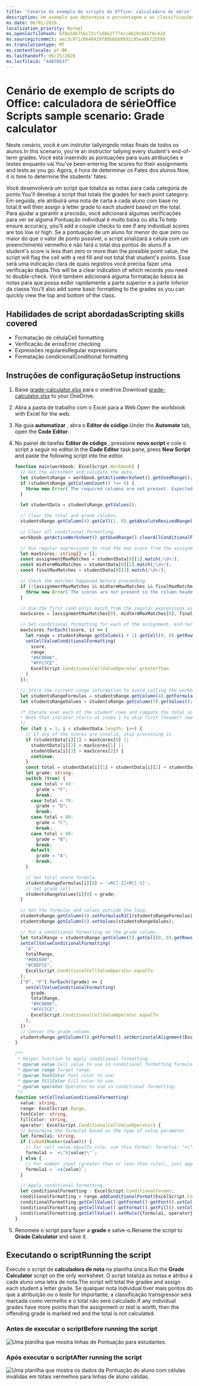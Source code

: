 ```yaml
---
title: 'Cenário de exemplo de scripts do Office: calculadora de série'
description: Um exemplo que determina a porcentagem e as classificações de uma classe de alunos.
ms.date: 06/01/2020
localization_priority: Normal
ms.openlocfilehash: 6f8e3db756c72cf1d0e2f774ccd819c041f0c42d
ms.sourcegitcommit: aec3c971c6640429f89b6bb99d2c95ea06725599
ms.translationtype: MT
ms.contentlocale: pt-BR
ms.lasthandoff: 06/25/2020
ms.locfileid: "44878637"
---
```

# <a name="office-scripts-sample-scenario-grade-calculator"></a><span data-ttu-id="11694-103">Cenário de exemplo de scripts do Office: calculadora de série</span><span class="sxs-lookup"><span data-stu-id="11694-103">Office Scripts sample scenario: Grade calculator</span></span>

<span data-ttu-id="11694-104">Neste cenário, você é um instrutor tallyingndo notas finais de todos os alunos.</span><span class="sxs-lookup"><span data-stu-id="11694-104">In this scenario, you're an instructor tallying every student's end-of-term grades.</span></span> <span data-ttu-id="11694-105">Você está inserindo as pontuações para suas atribuições e testes enquanto vai.</span><span class="sxs-lookup"><span data-stu-id="11694-105">You've been entering the scores for their assignments and tests as you go.</span></span> <span data-ttu-id="11694-106">Agora, é hora de determinar os Fates dos alunos.</span><span class="sxs-lookup"><span data-stu-id="11694-106">Now, it is time to determine the students' fates.</span></span>

<span data-ttu-id="11694-107">Você desenvolverá um script que totaliza as notas para cada categoria de ponto.</span><span class="sxs-lookup"><span data-stu-id="11694-107">You'll develop a script that totals the grades for each point category.</span></span> <span data-ttu-id="11694-108">Em seguida, ele atribuirá uma nota de carta a cada aluno com base no total.</span><span class="sxs-lookup"><span data-stu-id="11694-108">It will then assign a letter grade to each student based on the total.</span></span> <span data-ttu-id="11694-109">Para ajudar a garantir a precisão, você adicionará algumas verificações para ver se alguma Pontuação individual é muito baixa ou alta.</span><span class="sxs-lookup"><span data-stu-id="11694-109">To help ensure accuracy, you'll add a couple checks to see if any individual scores are too low or high.</span></span> <span data-ttu-id="11694-110">Se a pontuação de um aluno for menor do que zero ou maior do que o valor de ponto possível, o script sinalizará a célula com um preenchimento vermelho e não fará o total dos pontos do aluno.</span><span class="sxs-lookup"><span data-stu-id="11694-110">If a student's score is less than zero or more than the possible point value, the script will flag the cell with a red fill and not total that student's points.</span></span> <span data-ttu-id="11694-111">Essa será uma indicação clara de quais registros você precisa fazer uma verificação dupla.</span><span class="sxs-lookup"><span data-stu-id="11694-111">This will be a clear indication of which records you need to double-check.</span></span> <span data-ttu-id="11694-112">Você também adicionará alguma formatação básica às notas para que possa exibir rapidamente a parte superior e a parte inferior da classe.</span><span class="sxs-lookup"><span data-stu-id="11694-112">You'll also add some basic formatting to the grades so you can quickly view the top and bottom of the class.</span></span>

## <a name="scripting-skills-covered"></a><span data-ttu-id="11694-113">Habilidades de script abordadas</span><span class="sxs-lookup"><span data-stu-id="11694-113">Scripting skills covered</span></span>

- <span data-ttu-id="11694-114">Formatação de célula</span><span class="sxs-lookup"><span data-stu-id="11694-114">Cell formatting</span></span>
- <span data-ttu-id="11694-115">Verificação de erros</span><span class="sxs-lookup"><span data-stu-id="11694-115">Error checking</span></span>
- <span data-ttu-id="11694-116">Expressões regulares</span><span class="sxs-lookup"><span data-stu-id="11694-116">Regular expressions</span></span>
- <span data-ttu-id="11694-117">Formatação condicional</span><span class="sxs-lookup"><span data-stu-id="11694-117">Conditional formatting</span></span>

## <a name="setup-instructions"></a><span data-ttu-id="11694-118">Instruções de configuração</span><span class="sxs-lookup"><span data-stu-id="11694-118">Setup instructions</span></span>

1. <span data-ttu-id="11694-119">Baixe <a href="grade-calculator.xlsx">grade-calculator.xlsx</a> para o onedrive.</span><span class="sxs-lookup"><span data-stu-id="11694-119">Download <a href="grade-calculator.xlsx">grade-calculator.xlsx</a> to your OneDrive.</span></span>

2. <span data-ttu-id="11694-120">Abra a pasta de trabalho com o Excel para a Web.</span><span class="sxs-lookup"><span data-stu-id="11694-120">Open the workbook with Excel for the web.</span></span>

3. <span data-ttu-id="11694-121">Na guia **automatizar** , abra o **Editor de código**.</span><span class="sxs-lookup"><span data-stu-id="11694-121">Under the **Automate** tab, open the **Code Editor**.</span></span>

4. <span data-ttu-id="11694-122">No painel de tarefas **Editor de código** , pressione **novo script** e cole o script a seguir no editor.</span><span class="sxs-lookup"><span data-stu-id="11694-122">In the **Code Editor** task pane, press **New Script** and paste the following script into the editor.</span></span>

    ```TypeScript
    function main(workbook: ExcelScript.Workbook) {
      // Get the worksheet and validate the data.
      let studentsRange = workbook.getActiveWorksheet().getUsedRange();
      if (studentsRange.getColumnCount() !== 6) {
        throw new Error(`The required columns are not present. Expected column headers: "Student ID | Assignment score | Mid-term | Final | Total | Grade"`);
      }

      let studentData = studentsRange.getValues();

      // Clear the total and grade columns.
      studentsRange.getColumn(4).getCell(1, 0).getAbsoluteResizedRange(studentData.length - 1, 2).clear();

      // Clear all conditional formatting.
      workbook.getActiveWorksheet().getUsedRange().clearAllConditionalFormats();

      // Use regular expressions to read the max score from the assignment, mid-term, and final scores columns.
      let maxScores: string[] = [];
      const assignmentMaxMatches = studentData[0][1].match(/\d+/);
      const midtermMaxMatches = studentData[0][2].match(/\d+/);
      const finalMaxMatches = studentData[0][3].match(/\d+/);

      // Check the matches happened before proceeding.
      if (!(assignmentMaxMatches && midtermMaxMatches && finalMaxMatches)) {
        throw new Error(`The scores are not present in the column headers. Expected format: "Assignments (n)|Mid-term (n)|Final (n)"`);
      }

      // Use the first (and only) match from the regular expressions as the max scores.
      maxScores = [assignmentMaxMatches[0], midtermMaxMatches[0], finalMaxMatches[0]];

      // Set conditional formatting for each of the assignment, mid-term, and final scores columns.
      maxScores.forEach((score, i) => {
        let range = studentsRange.getColumn(i + 1).getCell(0, 0).getRowsBelow(studentData.length - 1);
        setCellValueConditionalFormatting(
          score,
          range,
          "#9C0006",
          "#FFC7CE",
          ExcelScript.ConditionalCellValueOperator.greaterThan
        )
      });

      // Store the current range information to avoid calling the workbook in the loop.
      let studentsRangeFormulas = studentsRange.getColumn(4).getFormulasR1C1();
      let studentsRangeValues = studentsRange.getColumn(5).getValues();

      /* Iterate over each of the student rows and compute the total score and letter grade.
      * Note that iterator starts at index 1 to skip first (header) row.
      */
      for (let i = 1; i < studentData.length; i++) {
        // If any of the scores are invalid, skip processing it.
        if (studentData[i][1] > maxScores[0] ||
          studentData[i][2] > maxScores[1] ||
          studentData[i][3] > maxScores[2]) {
          continue;
        }
        const total = studentData[i][1] + studentData[i][2] + studentData[i][3];
        let grade: string;
        switch (true) {
          case total < 60:
            grade = "F";
            break;
          case total < 70:
            grade = "D";
            break;
          case total < 80:
            grade = "C";
            break;
          case total < 90:
            grade = "B";
            break;
          default:
            grade = "A";
            break;
        }

        // Set total score formula.
        studentsRangeFormulas[i][0] = '=RC[-2]+RC[-1]';
        // Set grade cell.
        studentsRangeValues[i][0] = grade;
      }

      // Set the formulas and values outside the loop.
      studentsRange.getColumn(4).setFormulasR1C1(studentsRangeFormulas);
      studentsRange.getColumn(5).setValues(studentsRangeValues);

      // Put a conditional formatting on the grade column.
      let totalRange = studentsRange.getColumn(5).getCell(0, 0).getRowsBelow(studentData.length - 1);
      setCellValueConditionalFormatting(
        "A",
        totalRange,
        "#001600",
        "#C6EFCE",
        ExcelScript.ConditionalCellValueOperator.equalTo
      );
      ["D", "F"].forEach((grade) => {
        setCellValueConditionalFormatting(
          grade,
          totalRange,
          "#9C0006",
          "#FFC7CE",
          ExcelScript.ConditionalCellValueOperator.equalTo
        );
      })
      // Center the grade column.
      studentsRange.getColumn(5).getFormat().setHorizontalAlignment(ExcelScript.HorizontalAlignment.center);
    }

    /**
     * Helper function to apply conditional formatting.
     * @param value Cell value to use in conditional formatting formula1.
     * @param range Target range.
     * @param fontColor Font color to use.
     * @param fillColor Fill color to use.
     * @param operator Operator to use in conditional formatting.
     */
    function setCellValueConditionalFormatting(
      value: string,
      range: ExcelScript.Range,
      fontColor: string,
      fillColor: string,
      operator: ExcelScript.ConditionalCellValueOperator) {
      // Determine the formula1 based on the type of value parameter.
      let formula1: string;
      if (isNaN(Number(value))) {
        // For cell value equalTo rule, use this format: formula1: "=\"A\"",
        formula1 = `=\"${value}\"`;
      } else {
        // For number input (greater-than or less-than rules), just append '='.
        formula1 = `=${value}`;
      }

      // Apply conditional formatting.
      let conditionalFormatting : ExcelScript.ConditionalFormat;
      conditionalFormatting = range.addConditionalFormat(ExcelScript.ConditionalFormatType.cellValue);
      conditionalFormatting.getCellValue().getFormat().getFont().setColor(fontColor);
      conditionalFormatting.getCellValue().getFormat().getFill().setColor(fillColor);
      conditionalFormatting.getCellValue().setRule({formula1, operator});
    }
    ```

5. <span data-ttu-id="11694-123">Renomeie o script para fazer a **grade** e salve-o.</span><span class="sxs-lookup"><span data-stu-id="11694-123">Rename the script to **Grade Calculator** and save it.</span></span>

## <a name="running-the-script"></a><span data-ttu-id="11694-124">Executando o script</span><span class="sxs-lookup"><span data-stu-id="11694-124">Running the script</span></span>

<span data-ttu-id="11694-125">Execute o script de **calculadora de nota** na planilha única.</span><span class="sxs-lookup"><span data-stu-id="11694-125">Run the **Grade Calculator** script on the only worksheet.</span></span> <span data-ttu-id="11694-126">O script totaliza as notas e atribui a cada aluno uma letra de nota.</span><span class="sxs-lookup"><span data-stu-id="11694-126">The script will total the grades and assign each student a letter grade.</span></span> <span data-ttu-id="11694-127">Se qualquer nota individual tiver mais pontos do que a atribuição ou o teste for importante, a classificação transgressor será marcada como vermelho e o total não será calculado.</span><span class="sxs-lookup"><span data-stu-id="11694-127">If any individual grades have more points than the assignment or test is worth, then the offending grade is marked red and the total is not calculated.</span></span>

### <a name="before-running-the-script"></a><span data-ttu-id="11694-128">Antes de executar o script</span><span class="sxs-lookup"><span data-stu-id="11694-128">Before running the script</span></span>

![Uma planilha que mostra linhas de Pontuação para estudantes.](../../images/scenario-grade-calculator-before.png)

### <a name="after-running-the-script"></a><span data-ttu-id="11694-130">Após executar o script</span><span class="sxs-lookup"><span data-stu-id="11694-130">After running the script</span></span>

![Uma planilha que mostra os dados da Pontuação do aluno com células inválidas em totais vermelhos para linhas de aluno válidas.](../../images/scenario-grade-calculator-after.png)
